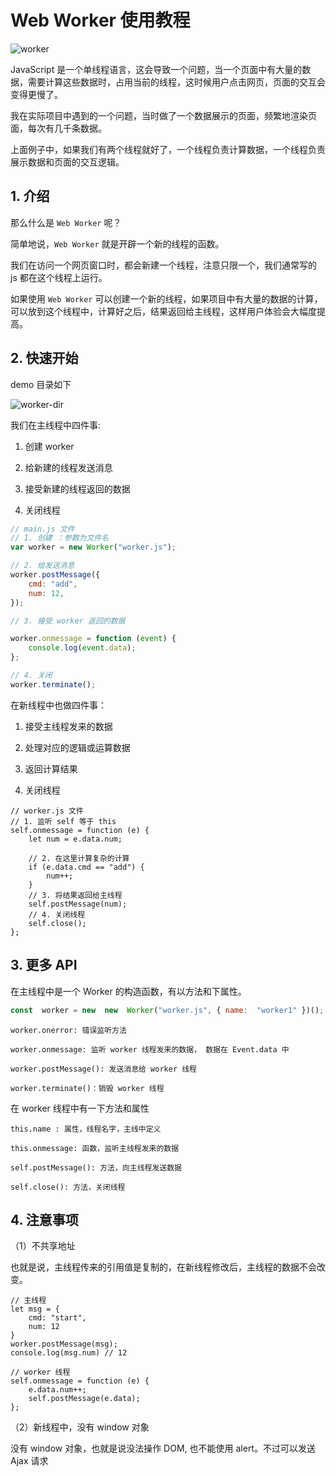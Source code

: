# Web Worker 使用教程

![worker](worker.jpg)

JavaScript 是一个单线程语言，这会导致一个问题，当一个页面中有大量的数据，需要计算这些数据时，占用当前的线程，这时候用户点击网页，页面的交互会变得更慢了。

我在实际项目中遇到的一个问题，当时做了一个数据展示的页面，频繁地渲染页面，每次有几千条数据。

上面例子中，如果我们有两个线程就好了，一个线程负责计算数据，一个线程负责展示数据和页面的交互逻辑。

## 1. 介绍

那么什么是 `Web Worker` 呢？

简单地说，`Web Worker` 就是开辟一个新的线程的函数。

我们在访问一个网页窗口时，都会新建一个线程，注意只限一个，我们通常写的 js 都在这个线程上运行。

如果使用 `Web Worker` 可以创建一个新的线程，如果项目中有大量的数据的计算，可以放到这个线程中，计算好之后，结果返回给主线程，这样用户体验会大幅度提高。

## 2. 快速开始

demo 目录如下

![worker-dir](worker.png)

我们在主线程中四件事:

1. 创建 worker

2. 给新建的线程发送消息

3. 接受新建的线程返回的数据

4. 关闭线程

```js
// main.js 文件
// 1. 创建 ：参数为文件名
var worker = new Worker("worker.js");

// 2. 给发送消息
worker.postMessage({
    cmd: "add",
    num: 12,
});

// 3. 接受 worker 返回的数据

worker.onmessage = function (event) {
    console.log(event.data);
};

// 4. 关闭
worker.terminate();

```

在新线程中也做四件事：

1. 接受主线程发来的数据

2. 处理对应的逻辑或运算数据

3. 返回计算结果

4. 关闭线程

```JS
// worker.js 文件
// 1. 监听 self 等于 this
self.onmessage = function (e) {
    let num = e.data.num;

    // 2. 在这里计算复杂的计算
    if (e.data.cmd == "add") {
        num++;
    }
    // 3. 将结果返回给主线程
    self.postMessage(num);
    // 4. 关闭线程
    self.close();
};

```

## 3. 更多 API

在主线程中是一个 Worker 的构造函数，有以方法和下属性。

```js
const  worker = new  new  Worker("worker.js", { name:  "worker1" })();
```

```text
worker.onerror: 错误监听方法

worker.onmessage: 监听 worker 线程发来的数据， 数据在 Event.data 中

worker.postMessage(): 发送消息给 worker 线程

worker.terminate()：销毁 worker 线程
```

在 worker 线程中有一下方法和属性

```text
this.name : 属性，线程名字，主线中定义

this.onmessage: 函数，监听主线程发来的数据

self.postMessage(): 方法，向主线程发送数据

self.close(): 方法，关闭线程
```

## 4. 注意事项

（1）不共享地址

也就是说，主线程传来的引用值是复制的，在新线程修改后，主线程的数据不会改变。

```JS
// 主线程
let msg = {
    cmd: "start",
    num: 12
}
worker.postMessage(msg);
console.log(msg.num) // 12

// worker 线程
self.onmessage = function (e) {
    e.data.num++;
    self.postMessage(e.data);
};

```

（2）新线程中，没有 window 对象

没有 window 对象，也就是说没法操作 DOM, 也不能使用 alert。不过可以发送 Ajax 请求
